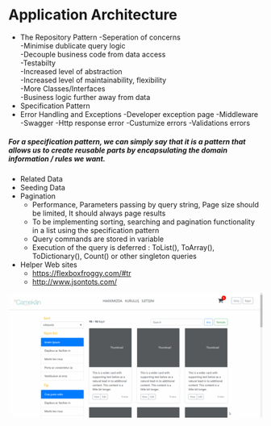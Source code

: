 
# Application Architecture
* The Repository Pattern
    -Seperation of concerns <br>
    -Minimise dublicate query logic <br>
    -Decouple business code from data access <br>
    -Testabilty <br>
    -Increased level of abstraction <br>
    -Increased level of maintainability, flexibility <br>
    -More Classes/Interfaces <br>
    -Business logic further away from data <br>
* Specification Pattern
* Error Handling and Exceptions
    -Developer exception page
    -Middleware
    -Swagger
    -Http response error
    -Custumize errors
    -Validations errors
##### For a specification pattern, we can simply say that it is a pattern that allows us to create reusable parts by encapsulating the domain information / rules we want.
* Related Data
* Seeding Data
* Pagination
    - Performance, Parameters passing by query string, Page size should be limited, It should always page results 
    - To be implementing sorting, searching and pagination functionality in a list using the specification pattern
    - Query commands are stored in variable
    - Execution of the query is deferred : ToList(), ToArray(), ToDictionary(), Count() or other singleton queries
* Helper Web sites
    - https://flexboxfroggy.com/#tr
    - http://www.jsontots.com/

![APP](https://github.com/NisanurBulut/Camekan/blob/master/Trailer.gif)